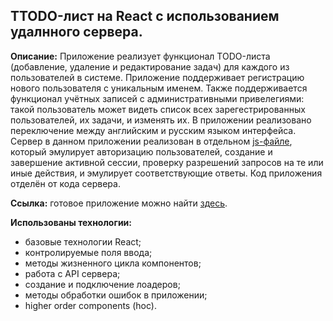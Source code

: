 ## TTODO-лист на React с использованием удалнного сервера.

**Описание:** Приложение реализует функционал TODO-листа (добавление, удаление и редактирование задач) для каждого из пользователей в системе. Приложение поддерживает регистрацию нового пользователя с уникальным именем. Также поддерживается функционал учётных записей с административными привелегиями: такой пользователь может видеть список всех зарегестрированных пользователей, их задачи, и изменять их. В приложении реализовано переключение между английским и русским языком интерфейса.
Сервер в данном приложении реализован в отдельном [js-файле](https://github.com/d00dde/Todo-with-server/blob/master/src/server/server.js/), который эмулирует авторизацию пользователей, создание и завершение активной сессии, проверку разрешений запросов на те или иные действия, и эмулирует соответствующие ответы. Код приложения отделён от кода сервера.

**Ссылка:** готовое приложение можно найти [здесь](https://d00dde.github.io/Todo-with-server/).

**Использованы технологии:** 
+ базовые технологии React; 
+ контролируемые поля ввода;
+ методы жизненного цикла компонентов;
+ работа с API сервера;
+ создание и подключение лоадеров;
+ методы обработки ошибок в приложении;
+ higher order components (hoc).
